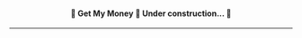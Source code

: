 <!-- <div align="center" id="top"> 
  <img src="./.github/app.gif" alt="Get My Money" />

  &#xa0;

  <!-- <a href="https://getmymoney.netlify.app">Demo</a> 
</div>

<h1 align="center">Get My Money</h1>

<p align="center">
  <img alt="Github top language" src="https://img.shields.io/github/languages/top/{{YOUR_GITHUB_USERNAME}}/get-my-money?color=56BEB8">

  <img alt="Github language count" src="https://img.shields.io/github/languages/count/{{YOUR_GITHUB_USERNAME}}/get-my-money?color=56BEB8">

  <img alt="Repository size" src="https://img.shields.io/github/repo-size/{{YOUR_GITHUB_USERNAME}}/get-my-money?color=56BEB8">

  <img alt="License" src="https://img.shields.io/github/license/{{YOUR_GITHUB_USERNAME}}/get-my-money?color=56BEB8">

  <!-- <img alt="Github issues" src="https://img.shields.io/github/issues/{{YOUR_GITHUB_USERNAME}}/get-my-money?color=56BEB8" /> -->

  <!-- <img alt="Github forks" src="https://img.shields.io/github/forks/{{YOUR_GITHUB_USERNAME}}/get-my-money?color=56BEB8" /> -->

  <!-- <img alt="Github stars" src="https://img.shields.io/github/stars/{{YOUR_GITHUB_USERNAME}}/get-my-money?color=56BEB8" /> -->
</p>

<!-- Status -->

<h4 align="center"> 
	🚧  Get My Money 🚀 Under construction...  🚧
</h4> 

<hr>

<!-- <p align="center">
  <a href="#dart-about">About</a> &#xa0; | &#xa0; 
  <a href="#sparkles-features">Features</a> &#xa0; | &#xa0;
  <a href="#rocket-technologies">Technologies</a> &#xa0; | &#xa0;
  <a href="#white_check_mark-requirements">Requirements</a> &#xa0; | &#xa0;
  <a href="#checkered_flag-starting">Starting</a> &#xa0; | &#xa0;
  <a href="#memo-license">License</a> &#xa0; | &#xa0;
  <a href="https://github.com/{{YOUR_GITHUB_USERNAME}}" target="_blank">Author</a>
</p>

<br>

## :dart: About ##

Describe your project

## :sparkles: Features ##

:heavy_check_mark: Feature 1;\
:heavy_check_mark: Feature 2;\
:heavy_check_mark: Feature 3;

## :rocket: Technologies ##

The following tools were used in this project:

- [Expo](https://expo.io/)
- [Node.js](https://nodejs.org/en/)
- [React](https://pt-br.reactjs.org/)
- [React Native](https://reactnative.dev/)
- [TypeScript](https://www.typescriptlang.org/)

## :white_check_mark: Requirements ##

Before starting :checkered_flag:, you need to have [Git](https://git-scm.com) and [Node](https://nodejs.org/en/) installed.

## :checkered_flag: Starting ##

```bash
# Clone this project
$ git clone https://github.com/{{YOUR_GITHUB_USERNAME}}/get-my-money

# Access
$ cd get-my-money

# Install dependencies
$ yarn

# Run the project
$ yarn start

# The server will initialize in the <http://localhost:3000>
```

## :memo: License ##

This project is under license from MIT. For more details, see the [LICENSE](LICENSE.md) file.


Made with :heart: by <a href="https://github.com/{{YOUR_GITHUB_USERNAME}}" target="_blank">{{YOUR_NAME}}</a>

&#xa0;

<a href="#top">Back to top</a> -->

